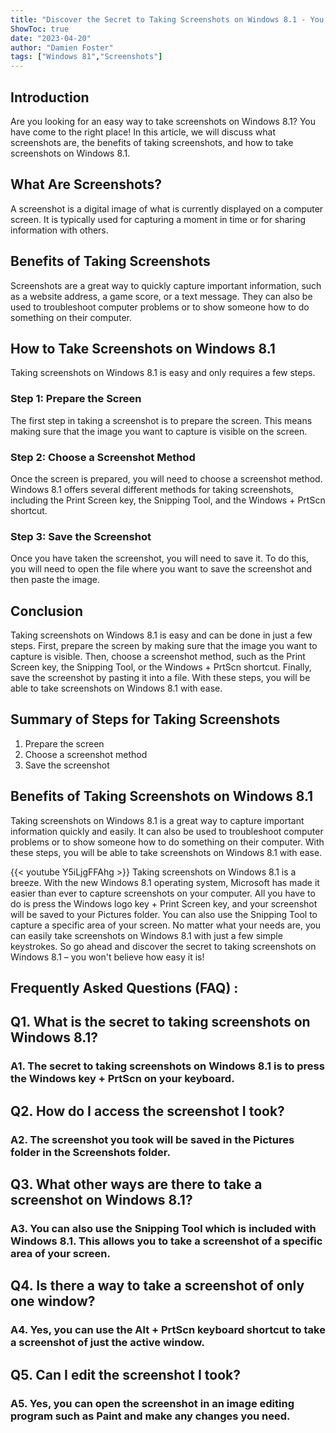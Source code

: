 ```yaml
---
title: "Discover the Secret to Taking Screenshots on Windows 8.1 - You Won't Believe How Easy It Is!"
ShowToc: true 
date: "2023-04-20"
author: "Damien Foster" 
tags: ["Windows 81","Screenshots"]
---
```

## Introduction 
Are you looking for an easy way to take screenshots on Windows 8.1? You have come to the right place! In this article, we will discuss what screenshots are, the benefits of taking screenshots, and how to take screenshots on Windows 8.1. 

## What Are Screenshots? 
A screenshot is a digital image of what is currently displayed on a computer screen. It is typically used for capturing a moment in time or for sharing information with others. 

## Benefits of Taking Screenshots 
Screenshots are a great way to quickly capture important information, such as a website address, a game score, or a text message. They can also be used to troubleshoot computer problems or to show someone how to do something on their computer. 

## How to Take Screenshots on Windows 8.1 
Taking screenshots on Windows 8.1 is easy and only requires a few steps. 

### Step 1: Prepare the Screen 
The first step in taking a screenshot is to prepare the screen. This means making sure that the image you want to capture is visible on the screen. 

### Step 2: Choose a Screenshot Method 
Once the screen is prepared, you will need to choose a screenshot method. Windows 8.1 offers several different methods for taking screenshots, including the Print Screen key, the Snipping Tool, and the Windows + PrtScn shortcut. 

### Step 3: Save the Screenshot 
Once you have taken the screenshot, you will need to save it. To do this, you will need to open the file where you want to save the screenshot and then paste the image. 

## Conclusion
Taking screenshots on Windows 8.1 is easy and can be done in just a few steps. First, prepare the screen by making sure that the image you want to capture is visible. Then, choose a screenshot method, such as the Print Screen key, the Snipping Tool, or the Windows + PrtScn shortcut. Finally, save the screenshot by pasting it into a file. With these steps, you will be able to take screenshots on Windows 8.1 with ease. 

## Summary of Steps for Taking Screenshots 
1. Prepare the screen 
2. Choose a screenshot method 
3. Save the screenshot 

## Benefits of Taking Screenshots on Windows 8.1 
Taking screenshots on Windows 8.1 is a great way to capture important information quickly and easily. It can also be used to troubleshoot computer problems or to show someone how to do something on their computer. With these steps, you will be able to take screenshots on Windows 8.1 with ease.

{{< youtube Y5iLjgFFAhg >}} 
Taking screenshots on Windows 8.1 is a breeze. With the new Windows 8.1 operating system, Microsoft has made it easier than ever to capture screenshots on your computer. All you have to do is press the Windows logo key + Print Screen key, and your screenshot will be saved to your Pictures folder. You can also use the Snipping Tool to capture a specific area of your screen. No matter what your needs are, you can easily take screenshots on Windows 8.1 with just a few simple keystrokes. So go ahead and discover the secret to taking screenshots on Windows 8.1 – you won't believe how easy it is!

## Frequently Asked Questions (FAQ) :
<h2>Q1. What is the secret to taking screenshots on Windows 8.1?</h2>

<h3>A1. The secret to taking screenshots on Windows 8.1 is to press the Windows key + PrtScn on your keyboard.</h3>

<h2>Q2. How do I access the screenshot I took?</h2>

<h3>A2. The screenshot you took will be saved in the Pictures folder in the Screenshots folder.</h3>

<h2>Q3. What other ways are there to take a screenshot on Windows 8.1?</h2>

<h3>A3. You can also use the Snipping Tool which is included with Windows 8.1. This allows you to take a screenshot of a specific area of your screen.</h3>

<h2>Q4. Is there a way to take a screenshot of only one window?</h2>

<h3>A4. Yes, you can use the Alt + PrtScn keyboard shortcut to take a screenshot of just the active window.</h3>

<h2>Q5. Can I edit the screenshot I took?</h2>

<h3>A5. Yes, you can open the screenshot in an image editing program such as Paint and make any changes you need.</h3>




